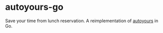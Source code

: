 # autoyours-go
Save your time from lunch reservation. A reimplementation of [autoyours](https://github.com/owner203/autoyours) in Go.
